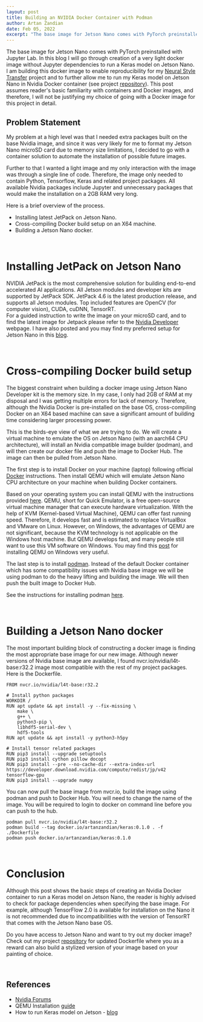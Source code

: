 ```yaml
---
layout: post
title: Building an NVIDIA Docker Container with Podman
author: Artan Zandian
date: Feb 05, 2022
excerpt: "The base image for Jetson Nano comes with PyTorch preinstalled. In this blog I will go through creation of a docker image to run a Keras model on Jetson Nano."
---
```

The base image for Jetson Nano comes with PyTorch preinstalled with Jupyter Lab. In this blog I will go through creation of a very light docker image without Jupyter dependencies to run a Keras model on Jetson Nano. I am building this docker image to enable reproducibility for my [Neural Style Transfer](link_to_post) project and to further allow me to run my Keras model on Jetson Nano in Nvidia Docker container (see project [repository](https://github.com/artanzand/neural_style_transfer)). This post assumes reader's basic familiarity with containers and Docker images, and therefore, I will not be justifying my choice of going with a Docker image for this project in detail.
<br>

## Problem Statement

My problem at a high level was that I needed extra packages built on the base Nvidia image, and since it was very likely for me to format my Jetson Nano microSD card due to memory size limitations, I decided to go with a container solution to automate the installation of possible future images.

Further to that I wanted a light image and my only interaction with the image was through a single line of code. Therefore, the image only needed to contain Python, Tensorflow, Keras and related project packages. All available Nvidia packages include Jupyter and unnecessary packages that would make the installation on a 2GB RAM very long.

Here is a brief overview of the process.

- Installing latest JetPack on Jetson Nano.  
- Cross-compiling Docker build setup on an X64 machine.  
- Building a Jetson Nano docker.  
<br>

# Installing JetPack on Jetson Nano

NVIDIA JetPack is the most comprehensive solution for building end-to-end accelerated AI applications. All Jetson modules and developer kits are supported by JetPack SDK. JetPack 4.6 is the latest production release, and supports all Jetson modules. Top included features are OpenCV (for computer vision), CUDA, cuDNN, TensorRT.  
For a guided instruction to write the image on your microSD card, and to find the latest image for Jetpack please refer to the [Nvidia Developer](https://developer.nvidia.com/embedded/learn/get-started-jetson-nano-2gb-devkit#write) webpage. I have also posted and you may find my preferred setup for Jetson Nano in this [blog](https://artanzand.github.io//Setup-Jetson-Nano/).

<br>

# Cross-compiling Docker build setup

The biggest constraint when building a docker image using Jetson Nano Developer kit is the memory size. In my case, I only had 2GB of RAM at my disposal and I was getting multiple errors for lack of memory. Therefore, although the Nvidia Docker is pre-installed on the base OS, cross-compiling Docker on an X64 based machine can save a significant amount of building time considering larger processing power.

This is the birds-eye view of what we are trying to do. We will create a virtual machine to emulate the OS on Jetson Nano (with an aarch64 CPU architecture), will install an Nvidia compatible image builder (podman), and will then create our docker file and push the image to Docker Hub. The image can then be pulled from Jetson Nano.

The first step is to install Docker on your machine (laptop) following official [Docker](https://docs.docker.com/engine/install/ubuntu/) instructions. Then install QEMU which will emulate Jetson Nano CPU architecture on your machine when building Docker containers.  

Based on your operating system you can install QEMU with the instructions provided [here](https://www.qemu.org/download/). QEMU, short for Quick Emulator, is a free open-source virtual machine manager that can execute hardware virtualization. With the help of KVM (Kernel-based Virtual Machine), QEMU can offer fast running speed. Therefore, it develops fast and is estimated to replace VirtualBox and VMware on Linux. However, on Windows, the advantages of QEMU are not significant, because the KVM technology is not applicable on the Windows host machine. But QEMU develops fast, and many people still want to use this VM software on Windows. You may find this [post](https://www.minitool.com/partition-disk/qemu-for-windows.html) for installing QEMU on Windows very useful.

The last step is to install [podman](https://podman.io/). Instead of the default Docker container which has some compatibility issues with Nvidia base image we will be using podman to do the heavy lifting and building the image. We will then push the built image to Docker Hub.  

See the instructions for installing podman [here](https://podman.io/getting-started/installation).

<br>

# Building a Jetson Nano docker

 The most important building block of constructing a docker image is finding the most appropriate base image for our new image. Although newer versions of Nvidia base image are available, I found nvcr.io/nvidia/l4t-base:r32.2 image most compatible with the rest of my project packages. Here is the Dockerfile.

```console
FROM nvcr.io/nvidia/l4t-base:r32.2

# Install python packages
WORKDIR /
RUN apt update && apt install -y --fix-missing \
    make \
    g++ \
    python3-pip \
    libhdf5-serial-dev \
    hdf5-tools
RUN apt update && apt install -y python3-h5py

# Install tensor related packages
RUN pip3 install --upgrade setuptools
RUN pip3 install cython pillow docopt
RUN pip3 install --pre --no-cache-dir --extra-index-url https://developer.download.nvidia.com/compute/redist/jp/v42 tensorflow-gpu
RUN pip3 install --upgrade numpy
```

You can now pull the base image from nvcr.io, build the image using podman and push to Docker Hub. You will need to change the name of the image. You will be required to login to docker on command line before you can push to the hub.

```console
podman pull nvcr.io/nvidia/l4t-base:r32.2
podman build --tag docker.io/artanzandian/keras:0.1.0 . -f ./Dockerfile
podman push docker.io/artanzandian/keras:0.1.0
```

<br>

# Conclusion

Although this post shows the basic steps of creating an Nvidia Docker container to run a Keras model on Jetson Nano, the reader is highly advised to check for package dependencies when specifying the base image. For example, although TensorFlow 2.0 is available for installation on the Nano it is not recommended due to incompatibilities with the version of TensorRT that comes with the Jetson Nano base OS.

Do you have access to Jetson Nano and want to try out my docker image? Check out my project [repository](https://github.com/artanzand/neural_style_transfer) for updated Dockerfile where you as a reward can also build a stylized version of your image based on your painting of choice.

<br>

## References

- [Nvidia Forums](https://forums.developer.nvidia.com/categories)
- QEMU Installation [guide](https://www.qemu.org/download/)
- How to run Keras model on Jetson - [blog](https://www.dlology.com/blog/how-to-run-keras-model-on-jetson-nano/)
